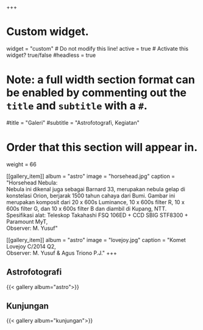 +++
# Custom widget.
widget = "custom"  # Do not modify this line!
active = true  # Activate this widget? true/false
#headless = true

# Note: a full width section format can be enabled by commenting out the `title` and `subtitle` with a `#`.
#title = "Galeri"
#subtitle = "Astrofotografi, Kegiatan"

# Order that this section will appear in.
weight = 66

[[gallery_item]]
album = "astro"
image = "horsehead.jpg"
caption = "Horsehead Nebula: <br> Nebula ini dikenal juga sebagai Barnard 33, merupakan nebula gelap di konstelasi Orion, berjarak 1500 tahun cahaya dari Bumi. Gambar ini merupakan komposit dari 20 x 600s Luminance, 10 x 600s filter R, 10 x 600s filter G, dan 10 x 600s filter B dan diambil di Kupang, NTT. <br> Spesifikasi alat: Teleskop Takahashi FSQ 106ED + CCD SBIG STF8300 + Paramount MyT, <br> Observer: M. Yusuf"

[[gallery_item]]
album = "astro"
image = "lovejoy.jpg"
caption = "Komet Lovejoy C/2014 Q2, <br> Observer: M. Yusuf & Agus Triono P.J."
+++

## Astrofotografi

{{< gallery album="astro">}}

## Kunjungan

{{< gallery album="kunjungan">}}

